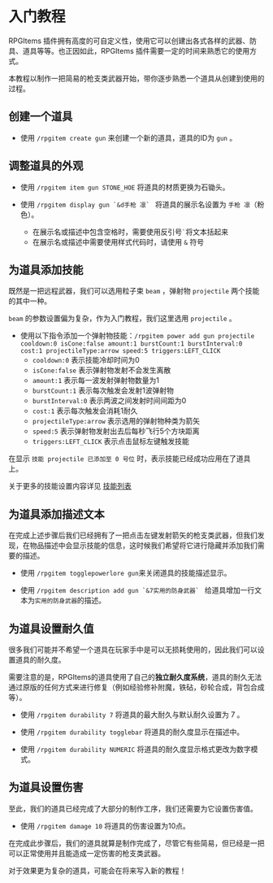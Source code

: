 # 入门教程

RPGItems 插件拥有高度的可自定义性，使用它可以创建出各式各样的武器、防具、道具等等。也正因如此，RPGItems 插件需要一定的时间来熟悉它的使用方式。

本教程以制作一把简易的枪支类武器开始，带你逐步熟悉一个道具从创建到使用的过程。

## 创建一个道具

- 使用 `/rpgitem create gun` 来创建一个新的道具，道具的ID为 `gun` 。

## 调整道具的外观

- 使用 `/rpgitem item gun STONE_HOE` 将道具的材质更换为石锄头。

- 使用 ```/rpgitem display gun `&d手枪 凛` ``` 将道具的展示名设置为 `手枪 凛`（粉色）。
  - 在展示名或描述中包含空格时，需要使用反引号`` ` ``将文本括起来
  - 在展示名或描述中需要使用样式代码时，请使用 `&` 符号

## 为道具添加技能

既然是一把远程武器，我们可以选用粒子束 `beam` ，弹射物 `projectile` 两个技能的其中一种。

`beam` 的参数设置偏为复杂，作为入门教程，我们这里选用 `projectile` 。

- 使用以下指令添加一个弹射物技能：`/rpgitem power add gun projectile cooldown:0 isCone:false amount:1 burstCount:1 burstInterval:0 cost:1 projectileType:arrow speed:5 triggers:LEFT_CLICK`
  - `cooldown:0` 表示技能冷却时间为0
  - `isCone:false` 表示弹射物发射不会发生离散
  - `amount:1` 表示每一波发射弹射物数量为1
  - `burstCount:1` 表示每次触发会发射1波弹射物
  - `burstInterval:0` 表示两波之间发射时间间距为0
  - `cost:1` 表示每次触发会消耗1耐久
  - `projectileType:arrow` 表示选用的弹射物种类为箭矢
  - `speed:5` 表示弹射物发射出去后每秒飞行5个方块距离
  - `triggers:LEFT_CLICK` 表示点击鼠标左键触发技能
  
 在显示 `技能 projectile 已添加至 0 号位` 时，表示技能已经成功应用在了道具上。
 
 关于更多的技能设置内容详见 [技能列表](powers.md)
 
 ## 为道具添加描述文本
 
 在完成上述步骤后我们已经拥有了一把点击左键发射箭矢的枪支类武器，但我们发现，在物品描述中会显示技能的信息，这时候我们希望将它进行隐藏并添加我们需要的描述。
 
 - 使用 `/rpgitem togglepowerlore gun`来关闭道具的技能描述显示。
 
 - 使用 ```/rpgitem description add gun `&7实用的防身武器` ``` 给道具增加一行文本为`实用的防身武器`的描述。
 
 ## 为道具设置耐久值
 
很多我们可能并不希望一个道具在玩家手中是可以无损耗使用的，因此我们可以设置道具的耐久度。
 
需要注意的是，RPGItems的道具使用了自己的**独立耐久度系统**，道具的耐久无法通过原版的任何方式来进行修复（例如经验修补附魔，铁砧，砂轮合成，背包合成等）。

- 使用 `/rpgitem durability 7` 将道具的最大耐久与默认耐久设置为 7 。

- 使用 `/rpgitem durability togglebar` 将道具的耐久度显示在描述中。

- 使用 `/rpgitem durability NUMERIC` 将道具的耐久度显示格式更改为数字模式。

## 为道具设置伤害

至此，我们的道具已经完成了大部分的制作工序，我们还需要为它设置伤害值。

- 使用 `/rpgitem damage 10` 将道具的伤害设置为10点。

在完成此步骤后，我们的道具就算是制作完成了，尽管它有些简易，但已经是一把可以正常使用并且能造成一定伤害的枪支类武器。

对于效果更为复杂的道具，可能会在将来写入新的教程！
